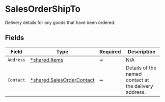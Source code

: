# SalesOrderShipTo

Delivery details for any goods that have been ordered.


## Fields

| Field                                                                        | Type                                                                         | Required                                                                     | Description                                                                  |
| ---------------------------------------------------------------------------- | ---------------------------------------------------------------------------- | ---------------------------------------------------------------------------- | ---------------------------------------------------------------------------- |
| `Address`                                                                    | [*shared.Items](../../../pkg/models/shared/items.md)                         | :heavy_minus_sign:                                                           | N/A                                                                          |
| `Contact`                                                                    | [*shared.SalesOrderContact](../../../pkg/models/shared/salesordercontact.md) | :heavy_minus_sign:                                                           | Details of the named contact at the delivery address.                        |